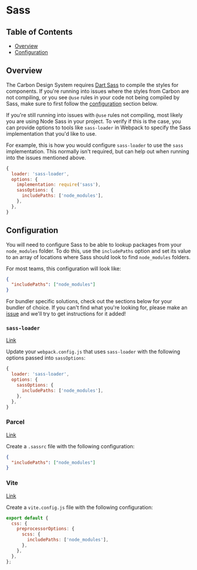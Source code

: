 # Sass

<!-- prettier-ignore-start -->
<!-- START doctoc generated TOC please keep comment here to allow auto update -->
<!-- DON'T EDIT THIS SECTION, INSTEAD RE-RUN doctoc TO UPDATE -->
## Table of Contents

- [Overview](#overview)
- [Configuration](#configuration)

<!-- END doctoc generated TOC please keep comment here to allow auto update -->
<!-- prettier-ignore-end -->

## Overview

The Carbon Design System requires [Dart Sass](http://npmjs.com/package/sass) to
compile the styles for components. If you're running into issues where the
styles from Carbon are not compiling, or you see `@use` rules in your code not
being compiled by Sass, make sure to first follow the
[configuration](#configuration) section below.

If you're still running into issues with `@use` rules not compiling, most likely
you are using Node Sass in your project. To verify if this is the case, you can
provide options to tools like `sass-loader` in Webpack to specify the Sass
implementation that you'd like to use.

For example, this is how you would configure `sass-loader` to use the `sass`
implementation. This normally isn't required, but can help out when running into
the issues mentioned above.

```js
{
  loader: 'sass-loader',
  options: {
    implementation: require('sass'),
    sassOptions: {
      includePaths: ['node_modules'],
    },
  },
}
```

## Configuration

You will need to configure Sass to be able to lookup packages from your
`node_modules` folder. To do this, use the `includePaths` option and set its
value to an array of locations where Sass should look to find `node_modules`
folders.

For most teams, this configuration will look like:

```json
{
  "includePaths": ["node_modules"]
}
```

For bundler specific solutions, check out the sections below for your bundler of
choice. If you can't find what you're looking for, please make an
[issue](https://github.com/carbon-design-system/carbon/issues/new/choose) and
we'll try to get instructions for it added!

### `sass-loader`

[Link](https://www.npmjs.com/package/sass-loader)

Update your `webpack.config.js` that uses `sass-loader` with the following
options passed into `sassOptions`:

```js
{
  loader: 'sass-loader',
  options: {
    sassOptions: {
      includePaths: ['node_modules'],
    },
  },
}
```

### Parcel

[Link](https://www.npmjs.com/package/parcel)

Create a `.sassrc` file with the following configuration:

```json
{
  "includePaths": ["node_modules"]
}
```

### Vite

[Link](https://vitejs.dev/)

Create a `vite.config.js` file with the following configuration:

```js
export default {
  css: {
    preprocessorOptions: {
      scss: {
        includePaths: ['node_modules'],
      },
    },
  },
};
```
